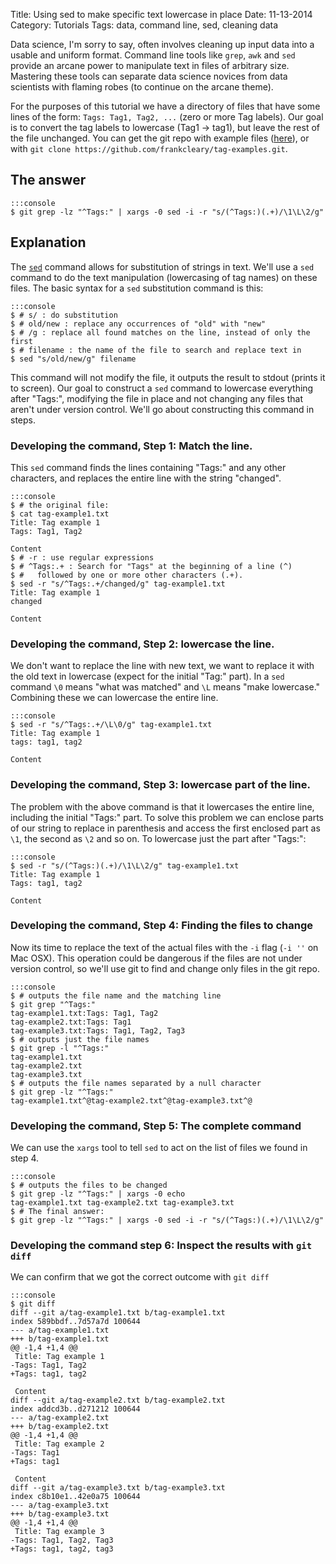 Title: Using sed to make specific text lowercase in place
Date: 11-13-2014
Category: Tutorials
Tags: data, command line, sed, cleaning data

Data science, I'm sorry to say, often involves cleaning up input data into a usable and uniform format. Command line tools like `grep`, `awk` and `sed` provide an arcane power to manipulate text in files of arbitrary size. Mastering these tools can separate data science novices from data scientists with flaming robes (to continue on the arcane theme). 

For the purposes of this tutorial we have a directory of files that have some lines of the form: `Tags: Tag1, Tag2, ...` (zero or more Tag labels). Our goal is to convert the tag labels to lowercase (Tag1 -> tag1), but leave the rest of the file unchanged. You can get the git repo with example files ([here](https://github.com/frankcleary/tag-examples)), or with `git clone https://github.com/frankcleary/tag-examples.git`.

## The answer

    :::console
    $ git grep -lz "^Tags:" | xargs -0 sed -i -r "s/(^Tags:)(.+)/\1\L\2/g"

## Explanation

The [`sed`](http://www.grymoire.com/Unix/Sed.html#uh-0) command allows for substitution of strings in text. We'll use a `sed` command to do the text manipulation (lowercasing of tag names) on these files. The basic syntax for a `sed` substitution command is this:

    :::console
    $ # s/ : do substitution
    $ # old/new : replace any occurrences of "old" with "new"
    $ # /g : replace all found matches on the line, instead of only the first
    $ # filename : the name of the file to search and replace text in
    $ sed "s/old/new/g" filename

This command will not modify the file, it outputs the result to stdout (prints it to screen). Our goal to construct a `sed` command to lowercase everything after "Tags:", modifying the file in place and not changing any files that aren't under version control. We'll go about constructing this command in steps. 

### Developing the command, Step 1: Match the line. 

This `sed` command finds the lines containing "Tags:" and any other characters, and replaces the entire line with the string "changed".


    :::console
    $ # the original file:
    $ cat tag-example1.txt
    Title: Tag example 1
    Tags: Tag1, Tag2
     
    Content
    $ # -r : use regular expressions
    $ # ^Tags:.+ : Search for "Tags" at the beginning of a line (^)
    $ #   followed by one or more other characters (.+).
    $ sed -r "s/^Tags:.+/changed/g" tag-example1.txt
    Title: Tag example 1
    changed
     
    Content

### Developing the command, Step 2: lowercase the line.

We don't want to replace the line with new text, we want to replace it with the old text in lowercase (expect for the initial "Tag:" part). In a `sed` command `\0` means "what was matched" and `\L` means "make lowercase." Combining these we can lowercase the entire line.

    :::console
    $ sed -r "s/^Tags:.+/\L\0/g" tag-example1.txt 
    Title: Tag example 1
    tags: tag1, tag2
     
    Content

### Developing the command, Step 3: lowercase part of the line.

The problem with the above command is that it lowercases the entire line, including the initial "Tags:" part. To solve this problem we can enclose parts of our string to replace in parenthesis and access the first enclosed part as `\1`, the second as `\2` and so on. To lowercase just the part after "Tags:":

    :::console
    $ sed -r "s/(^Tags:)(.+)/\1\L\2/g" tag-example1.txt 
    Title: Tag example 1
    Tags: tag1, tag2
     
    Content

### Developing the command, Step 4: Finding the files to change

Now its time to replace the text of the actual files with the `-i` flag (`-i ''` on Mac OSX). This operation could be dangerous if the files are not under version control, so we'll use git to find and change only files in the git repo.

    :::console
    $ # outputs the file name and the matching line
    $ git grep "^Tags:"
    tag-example1.txt:Tags: Tag1, Tag2
    tag-example2.txt:Tags: Tag1
    tag-example3.txt:Tags: Tag1, Tag2, Tag3
    $ # outputs just the file names
    $ git grep -l "^Tags:"
    tag-example1.txt
    tag-example2.txt
    tag-example3.txt
    $ # outputs the file names separated by a null character
    $ git grep -lz "^Tags:"
    tag-example1.txt^@tag-example2.txt^@tag-example3.txt^@

### Developing the command, Step 5: The complete command

We can use the `xargs` tool to tell `sed` to act on the list of files we found in step 4.

    :::console
    $ # outputs the files to be changed
    $ git grep -lz "^Tags:" | xargs -0 echo
    tag-example1.txt tag-example2.txt tag-example3.txt
    $ # The final answer:
    $ git grep -lz "^Tags:" | xargs -0 sed -i -r "s/(^Tags:)(.+)/\1\L\2/g"

### Developing the command step 6: Inspect the results with `git diff`

We can confirm that we got the correct outcome with `git diff`

    :::console
    $ git diff
    diff --git a/tag-example1.txt b/tag-example1.txt
    index 589bbdf..7d57a7d 100644
    --- a/tag-example1.txt
    +++ b/tag-example1.txt
    @@ -1,4 +1,4 @@
     Title: Tag example 1
    -Tags: Tag1, Tag2
    +Tags: tag1, tag2
     
     Content
    diff --git a/tag-example2.txt b/tag-example2.txt
    index addcd3b..d271212 100644
    --- a/tag-example2.txt
    +++ b/tag-example2.txt
    @@ -1,4 +1,4 @@
     Title: Tag example 2
    -Tags: Tag1
    +Tags: tag1
     
     Content
    diff --git a/tag-example3.txt b/tag-example3.txt
    index c8b10e1..42e0a75 100644
    --- a/tag-example3.txt
    +++ b/tag-example3.txt
    @@ -1,4 +1,4 @@
     Title: Tag example 3
    -Tags: Tag1, Tag2, Tag3
    +Tags: tag1, tag2, tag3
